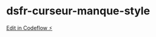# dsfr-curseur-manque-style

[Edit in Codeflow ⚡️](https://stackblitz.com/~/github.com/laruiss/dsfr-curseur-manque-style)